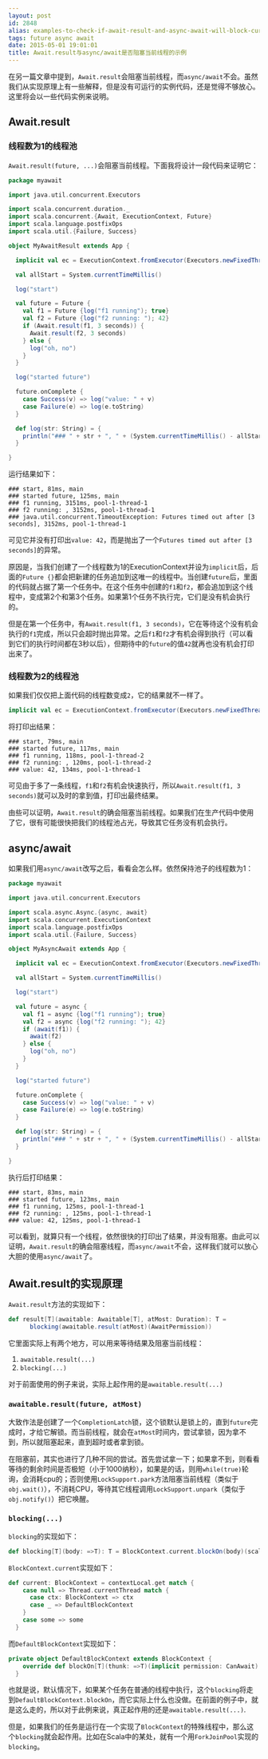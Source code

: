 ```yaml
---
layout: post
id: 2848
alias: examples-to-check-if-await-result-and-async-await-will-block-current-thread
tags: future async await
date: 2015-05-01 19:01:01
title: Await.result与async/await是否阻塞当前线程的示例
---
```


在另一篇文章中提到，`Await.result`会阻塞当前线程，而`async/await`不会。虽然我们从实现原理上有一些解释，但是没有可运行的实例代码，还是觉得不够放心。这里将会以一些代码实例来说明。

Await.result
------------

### 线程数为1的线程池

`Await.result(future, ...)`会阻塞当前线程。下面我将设计一段代码来证明它：

```scala
package myawait

import java.util.concurrent.Executors

import scala.concurrent.duration._
import scala.concurrent.{Await, ExecutionContext, Future}
import scala.language.postfixOps
import scala.util.{Failure, Success}

object MyAwaitResult extends App {

  implicit val ec = ExecutionContext.fromExecutor(Executors.newFixedThreadPool(1))

  val allStart = System.currentTimeMillis()

  log("start")

  val future = Future {
    val f1 = Future {log("f1 running"); true}
    val f2 = Future {log("f2 running: "); 42}
    if (Await.result(f1, 3 seconds)) {
      Await.result(f2, 3 seconds)
    } else {
      log("oh, no")
    }
  }

  log("started future")

  future.onComplete {
    case Success(v) => log("value: " + v)
    case Failure(e) => log(e.toString)
  }

  def log(str: String) = {
    println("### " + str + ", " + (System.currentTimeMillis() - allStart) + "ms, " + Thread.currentThread().getName)
  }

}
```

运行结果如下： 

```
### start, 81ms, main
### started future, 125ms, main
### f1 running, 3151ms, pool-1-thread-1
### f2 running: , 3152ms, pool-1-thread-1
### java.util.concurrent.TimeoutException: Futures timed out after [3 seconds], 3152ms, pool-1-thread-1
```

可见它并没有打印出`value: 42`，而是抛出了一个`Futures timed out after [3 seconds]`的异常。

原因是，当我们创建了一个线程数为1的ExecutionContext并设为`implicit`后，后面的`Future {}`都会把新建的任务追加到这唯一的线程中。当创建`future`后，里面的代码就占据了第一个任务中。在这个任务中创建的`f1`和`f2`，都会追加到这个线程中，变成第2个和第3个任务。如果第1个任务不执行完，它们是没有机会执行的。

但是在第一个任务中，有`Await.result(f1, 3 seconds)`，它在等待这个没有机会执行的`f1`完成，所以只会超时抛出异常。之后`f1`和`f2`才有机会得到执行（可以看到它们的执行时间都在3秒以后），但期待中的`future`的值`42`就再也没有机会打印出来了。

### 线程数为2的线程池

如果我们仅仅把上面代码的线程数变成`2`，它的结果就不一样了。

```scala
implicit val ec = ExecutionContext.fromExecutor(Executors.newFixedThreadPool(2))
```

将打印出结果：

```
### start, 79ms, main
### started future, 117ms, main
### f1 running, 118ms, pool-1-thread-2
### f2 running: , 120ms, pool-1-thread-2
### value: 42, 134ms, pool-1-thread-1
```

可见由于多了一条线程，`f1`和`f2`有机会快速执行，所以`Await.result(f1, 3 seconds)`就可以及时的拿到值，打印出最终结果。

由些可以证明，`Await.result`的确会阻塞当前线程。如果我们在生产代码中使用了它，很有可能很快把我们的线程池占光，导致其它任务没有机会执行。

async/await
-----------

如果我们用`async/await`改写之后，看看会怎么样。依然保持池子的线程数为1：

```scala
package myawait

import java.util.concurrent.Executors

import scala.async.Async.{async, await}
import scala.concurrent.ExecutionContext
import scala.language.postfixOps
import scala.util.{Failure, Success}

object MyAsyncAwait extends App {

  implicit val ec = ExecutionContext.fromExecutor(Executors.newFixedThreadPool(1))

  val allStart = System.currentTimeMillis()

  log("start")

  val future = async {
    val f1 = async {log("f1 running"); true}
    val f2 = async {log("f2 running: "); 42}
    if (await(f1)) {
      await(f2)
    } else {
      log("oh, no")
    }
  }

  log("started future")

  future.onComplete {
    case Success(v) => log("value: " + v)
    case Failure(e) => log(e.toString)
  }

  def log(str: String) = {
    println("### " + str + ", " + (System.currentTimeMillis() - allStart) + "ms, " + Thread.currentThread().getName)
  }

}
```

执行后打印结果：

```
### start, 83ms, main
### started future, 123ms, main
### f1 running, 125ms, pool-1-thread-1
### f2 running: , 125ms, pool-1-thread-1
### value: 42, 125ms, pool-1-thread-1
```

可以看到，就算只有一个线程，依然很快的打印出了结果，并没有阻塞。由此可以证明，`Await.result`的确会阻塞线程，而`async/await`不会，这样我们就可以放心大胆的使用`async/await`了。

Await.result的实现原理
--------------------

`Await.result`方法的实现如下：

```scala
def result[T](awaitable: Awaitable[T], atMost: Duration): T =
      blocking(awaitable.result(atMost)(AwaitPermission))
```

它里面实际上有两个地方，可以用来等待结果及阻塞当前线程：

1. `awaitable.result(...)`
2. `blocking(...)`

对于前面使用的例子来说，实际上起作用的是`awaitable.result(...)`

### `awaitable.result(future, atMost)`

大致作法是创建了一个`CompletionLatch`锁，这个锁默认是锁上的，直到`future`完成时，才给它解锁。而当前线程，就会在`atMost`时间内，尝试拿锁，因为拿不到，所以就阻塞起来，直到超时或者拿到锁。

在阻塞前，其实也进行了几种不同的尝试。首先尝试拿一下；如果拿不到，则看看等待的剩余时间是否极短（小于1000纳秒），如果是的话，则用`while(true)`轮询，会消耗cpu的；否则使用`LockSupport.park`方法阻塞当前线程（类似于`obj.wait()`），不消耗CPU，等待其它线程调用`LockSupport.unpark`（类似于`obj.notify()`）把它唤醒。

### `blocking(...)`

`blocking`的实现如下：

```scala
def blocking[T](body: =>T): T = BlockContext.current.blockOn(body)(scala.concurrent.AwaitPermission)
```

`BlockContext.current`实现如下：

```scala
def current: BlockContext = contextLocal.get match {
    case null => Thread.currentThread match {
      case ctx: BlockContext => ctx
      case _ => DefaultBlockContext
    }
    case some => some
  }
```

而`DefaultBlockContext`实现如下：

```scala
private object DefaultBlockContext extends BlockContext {
    override def blockOn[T](thunk: =>T)(implicit permission: CanAwait): T = thunk
  }
```

也就是说，默认情况下，如果某个任务在普通的线程中执行，这个`blocking`将走到`DefaultBlockContext.blockOn`，而它实际上什么也没做。在前面的例子中，就是这么走的，所以对于此例来说，真正起作用的还是`awaitable.result(...)`.

但是，如果我们的任务是运行在一个实现了`BlockContext`的特殊线程中，那么这个`blocking`就会起作用。比如在Scala中的某处，就有一个用`ForkJoinPool`实现的`blocking`。










